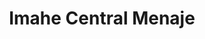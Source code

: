 ---
title: "Imahe Central Menaje"
url: /vina-del-mar/imahe-central-menaje/
shop: Haushaltsartikel
---
